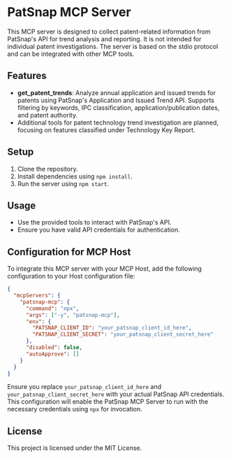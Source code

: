 # PatSnap MCP Server

This MCP server is designed to collect patent-related information from PatSnap's API for trend analysis and reporting. It is not intended for individual patent investigations. The server is based on the stdio protocol and can be integrated with other MCP tools.

## Features

- **get_patent_trends**: Analyze annual application and issued trends for patents using PatSnap's Application and Issued Trend API. Supports filtering by keywords, IPC classification, application/publication dates, and patent authority.
- Additional tools for patent technology trend investigation are planned, focusing on features classified under Technology Key Report.

## Setup

1. Clone the repository.
2. Install dependencies using `npm install`.
3. Run the server using `npm start`.

## Usage

- Use the provided tools to interact with PatSnap's API.
- Ensure you have valid API credentials for authentication.

## Configuration for MCP Host

To integrate this MCP server with your MCP Host, add the following configuration to your Host configuration file:

```json
{
  "mcpServers": {
    "patsnap-mcp": {
      "command": "npx",
      "args": ["-y", "patsnap-mcp"],
      "env": {
        "PATSNAP_CLIENT_ID": "your_patsnap_client_id_here",
        "PATSNAP_CLIENT_SECRET": "your_patsnap_client_secret_here"
      },
      "disabled": false,
      "autoApprove": []
    }
  }
}
```

Ensure you replace `your_patsnap_client_id_here` and `your_patsnap_client_secret_here` with your actual PatSnap API credentials. This configuration will enable the PatSnap MCP Server to run with the necessary credentials using `npx` for invocation.

## License

This project is licensed under the MIT License.
